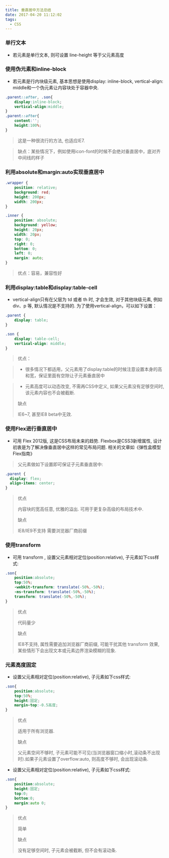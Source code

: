 ```yaml
---
title: 垂直居中方法总结
date: 2017-04-20 11:12:02
tags:
  - CSS
---
```


### 单行文本

- 若元素是单行文本, 则可设置 line-height 等于父元素高度

### 使用伪元素和inline-block
- 若元素是行内块级元素, 基本思想是使用display: inline-block, vertical-align: middle和一个伪元素让内容块处于容器中央.


```css
.parent::after, .son{
    display:inline-block;
    vertical-align:middle;
}
.parent::after{
    content:'';
    height:100%;
}
```

> 这是一种很流行的方法, 也适应IE7.

> 缺点：某些情况下，例如使用icon-font的时候不会绝对垂直居中，底对齐中间线的样子

### 利用absolute和margin:auto实现垂直居中

```css
.wrapper {
    position: relative;
    background: red;
    height: 200px;
    width: 200px;
}

.inner {
    position: absolute;
    background: yellow;
    height: 20px;
    width: 20px;
    top: 0;
    right: 0;
    bottom: 0;
    left: 0;
    margin: auto;
}
```

> 优点：容易，兼容性好

<!--more-->

### 利用display:table和display:table-cell

- vertical-align只有在父层为 td 或者 th 时, 才会生效, 对于其他块级元素, 例如 div、p 等, 默认情况是不支持的. 为了使用vertical-align，可以如下设置：

```css
.parent {
    display: table;
}

.son {
    display: table-cell;
    vertical-align: middle;
}

```

> 优点：

> - 很多情况下都适用，父元素用了display:table的时候注意设置本身的高和宽，保证里面有空隙让子元素垂直居中

> - 元素高度可以动态改变, 不需再CSS中定义, 如果父元素没有足够空间时, 该元素内容也不会被截断.
>
> 缺点
>
> IE6~7, 甚至IE8 beta中无效.

### 使用Flex进行垂直居中
- 可用 Flex 2012版, 这是CSS布局未来的趋势. Flexbox是CSS3新增属性, 设计初衷是为了解决像垂直居中这样的常见布局问题. 相关的文章如《弹性盒模型Flex指南》

> 父元素做如下设置即可保证子元素垂直居中:


```css
.parent {
  display: flex;
  align-items: center;
}
```


> 优点
>
> 内容块的宽高任意, 优雅的溢出.
> 可用于更复杂高级的布局技术中.
>
> 缺点
>
> IE8/IE9不支持
> 需要浏览器厂商前缀


### 使用transform

- 可用 transform , 设置父元素相对定位(position:relative), 子元素如下css样式:


```css
.son{
    position:absolute;
    top:50%;
    -webkit-transform: translate(-50%,-50%);
    -ms-transform: translate(-50%,-50%);
    transform: translate(-50%,-50%);
}
```

> 优点
>
> 代码量少
>
> 缺点
>
> IE8不支持, 属性需要追加浏览器厂商前缀, 可能干扰其他 transform 效果, 某些情形下会出现文本或元素边界渲染模糊的现象.

### 元素高度固定

- 设置父元素相对定位(position:relative), 子元素如下css样式:


```css
.son{
    position:absolute;
    top:50%;
    height:固定;
    margin-top:-0.5高度;
}
```

> 优点
>
> 适用于所有浏览器.
>
> 缺点
>
> 父元素空间不够时, 子元素可能不可见(当浏览器窗口缩小时,滚动条不出现时).如果子元素设置了overflow:auto, 则高度不够时, 会出现滚动条.

- 设置父元素相对定位(position:relative), 子元素如下css样式:


```css
.son{
    position:absolute;
    height:固定;
    top:0;
    bottom:0;
    margin:auto 0;
}
```

> 优点
>
> 简单
>
> 缺点
>
> 没有足够空间时, 子元素会被截断, 但不会有滚动条.